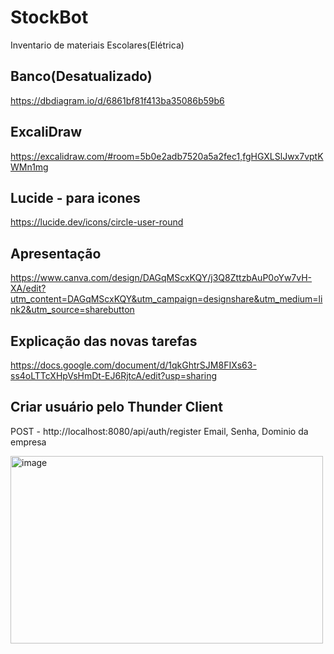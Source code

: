 # StockBot
 Inventario de materiais Escolares(Elétrica)

## Banco(Desatualizado)
https://dbdiagram.io/d/6861bf81f413ba35086b59b6

## ExcaliDraw

https://excalidraw.com/#room=5b0e2adb7520a5a2fec1,fgHGXLSlJwx7vptKWMn1mg


## Lucide - para icones

https://lucide.dev/icons/circle-user-round

## Apresentação

https://www.canva.com/design/DAGqMScxKQY/j3Q8ZttzbAuP0oYw7vH-XA/edit?utm_content=DAGqMScxKQY&utm_campaign=designshare&utm_medium=link2&utm_source=sharebutton

## Explicação das novas tarefas

https://docs.google.com/document/d/1qkGhtrSJM8FIXs63-ss4oLTTcXHpVsHmDt-EJ6RjtcA/edit?usp=sharing

## Criar usuário pelo Thunder Client

POST - http://localhost:8080/api/auth/register
Email, Senha, Dominio da empresa

<img width="500" height="300" alt="image" src="https://github.com/user-attachments/assets/29201a31-febc-43a7-abee-6bb7a70ca64e" />
